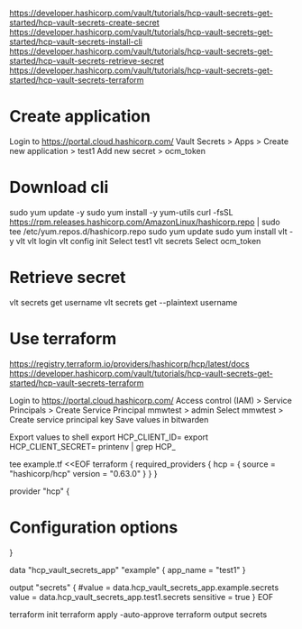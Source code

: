 https://developer.hashicorp.com/vault/tutorials/hcp-vault-secrets-get-started/hcp-vault-secrets-create-secret
https://developer.hashicorp.com/vault/tutorials/hcp-vault-secrets-get-started/hcp-vault-secrets-install-cli
https://developer.hashicorp.com/vault/tutorials/hcp-vault-secrets-get-started/hcp-vault-secrets-retrieve-secret
https://developer.hashicorp.com/vault/tutorials/hcp-vault-secrets-get-started/hcp-vault-secrets-terraform

# Create application
Login to https://portal.cloud.hashicorp.com/
    Vault Secrets > Apps > Create new application > test1
    Add new secret > ocm_token

# Download cli
sudo yum update -y
sudo yum install -y yum-utils
curl -fsSL https://rpm.releases.hashicorp.com/AmazonLinux/hashicorp.repo | sudo tee /etc/yum.repos.d/hashicorp.repo
sudo yum update
sudo yum install vlt -y
vlt
vlt login
vlt config init
    Select test1
vlt secrets
    Select ocm_token

# Retrieve secret
vlt secrets get username
vlt secrets get --plaintext username

# Use terraform
https://registry.terraform.io/providers/hashicorp/hcp/latest/docs
https://developer.hashicorp.com/vault/tutorials/hcp-vault-secrets-get-started/hcp-vault-secrets-terraform

Login to https://portal.cloud.hashicorp.com/
Access control (IAM) > Service Principals > Create Service Principal
mmwtest > admin
Select mmwtest > Create service principal key
Save values in bitwarden

Export values to shell
export HCP_CLIENT_ID=
export HCP_CLIENT_SECRET=
printenv | grep HCP_

tee example.tf <<EOF
terraform {
  required_providers {
    hcp = {
      source = "hashicorp/hcp"
      version = "0.63.0"
    }
  }
}

provider "hcp" {
  # Configuration options
}

data "hcp_vault_secrets_app" "example" {
  app_name = "test1"
}

output "secrets" {
  #value = data.hcp_vault_secrets_app.example.secrets
  value = data.hcp_vault_secrets_app.test1.secrets
  sensitive = true
}
EOF

terraform init
terraform apply -auto-approve
terraform output secrets
